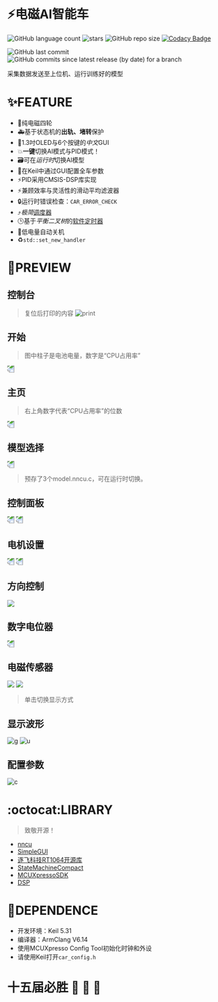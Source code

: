 # :zap:电磁AI智能车
![GitHub language count](https://img.shields.io/github/languages/count/CSU-iMag/ArtificialIntelligenceCar)
![stars](https://img.shields.io/github/stars/CSU-iMag/ArtificialIntelligenceCar)
![GitHub repo size](https://img.shields.io/github/repo-size/CSU-iMag/ArtificialIntelligenceCar?style=plastic)
[![Codacy Badge](https://app.codacy.com/project/badge/Grade/c6cbaef75e714a8387990f974cd1c991)](https://www.codacy.com/gh/CSU-iMag/ArtificialIntelligenceCar?utm_source=github.com&amp;utm_medium=referral&amp;utm_content=CSU-iMag/ArtificialIntelligenceCar&amp;utm_campaign=Badge_Grade)

![GitHub last commit](https://img.shields.io/github/last-commit/CSU-iMag/ArtificialIntelligenceCar?style=for-the-badge)
![GitHub commits since latest release (by date) for a branch](https://img.shields.io/github/commits-since/CSU-iMag/ArtificialIntelligenceCar/v1.0?style=for-the-badge)

采集数据发送至上位机、运行训练好的模型
# :sparkles:FEATURE
- :rocket:纯电磁四轮
- :ambulance:基于状态机的**出轨、堵转**保护
- :art:1.3吋OLED与6个按键的*中文*GUI
- :boom:**一键**切换AI模式与PID模式！
- :card_file_box:可在*运行时*切换AI模型
- :wrench:在Keil中通过GUI配置全车参数
- :zap:PID采用CMSIS-DSP库实现
- :zap:兼顾效率与灵活性的滑动平均滤波器
- :lock:运行时错误检查：`CAR_ERROR_CHECK`
- :arrow_heading_up:*极简*[调度器](https://github.com/CSU-iMag/ArtificialIntelligenceCar/blob/master/Project/CODE/utility/scheduler.hpp)
- :clock3:基于*平衡二叉树*的[软件定时器](https://github.com/CSU-iMag/ArtificialIntelligenceCar/blob/master/Project/CODE/utility/timer.hpp)
- :battery:低电量自动关机
- :recycle:`std::set_new_handler`
# :eyes:PREVIEW
## 控制台
> 复位后打印的内容
![print](Pictures/print.png)
## 开始
> 图中柱子是电池电量，数字是“CPU占用率”
<img src="Pictures/IMG_20200511_130902.jpg" style="transform:rotate(180deg);">

## 主页
> 右上角数字代表“CPU占用率”的位数
<img src="Pictures/IMG_20200511_130913.jpg" style="transform:rotate(180deg);">

## 模型选择
<img src="Pictures/IMG_20200511_131122.jpg" style="transform:rotate(180deg);">

> 预存了3个model.nncu.c，可在运行时切换。
## 控制面板
<img src="Pictures/IMG_20200511_130925.jpg" style="transform:rotate(180deg);">
<img src="Pictures/IMG_20200511_130935.jpg" style="transform:rotate(180deg);">

## 电机设置
<img src="Pictures/IMG_20200511_131010.jpg" style="transform:rotate(180deg);">
<img src="Pictures/IMG_20200511_131000.jpg" style="transform:rotate(180deg);">

## 方向控制
<img src="Pictures/IMG_20200511_131032.jpg">

## 数字电位器
<img src="Pictures/IMG_20200511_131148.jpg" style="transform:rotate(180deg);">

## 电磁传感器
<img src="Pictures/IMG_20200511_205727.jpg">
<img src="Pictures/IMG_20200511_164132.jpg">

> 单击切换显示方式
## 显示波形
![g](Pictures/IMG_20200511_210009.jpg)
![u](Pictures/uper.png)
## 配置参数
![c](Pictures/config.png)
# :octocat:LIBRARY
> 致敬开源！
- [nncu](https://github.com/RockySong/nncu_tool)
- [SimpleGUI](https://gitee.com/Polarix/simplegui)
- [逐飞科技RT1064开源库](https://gitee.com/seekfree/RT1064_Library)
- [StateMachineCompact](https://online.visual-paradigm.com/w/twpaunrw/drive/#diagramlist:proj=0&log)
- [MCUXpressoSDK](https://mcuxpresso.nxp.com/api_doc/dev/1406/modules.html)
- [DSP](https://github.com/ARM-software/CMSIS_5/tree/develop/CMSIS/DSP/Source)
# :pushpin:DEPENDENCE
- 开发环境：Keil 5.31
- 编译器：ArmClang V6.14
- 使用MCUXpresso Config Tool初始化时钟和外设
- 请使用Keil打开`car_config.h`

# 十五届必胜 :tada: :tada: :tada:
